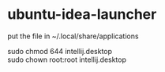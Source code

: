 # ubuntu-idea-launcher

put the file in ~/.local/share/applications

sudo chmod 644 intellij.desktop   
sudo chown root:root intellij.desktop

